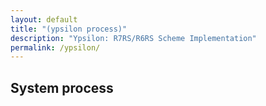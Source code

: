 ```yaml
---
layout: default
title: "(ypsilon process)"
description: "Ypsilon: R7RS/R6RS Scheme Implementation"
permalink: /ypsilon/
---
```

## System process
